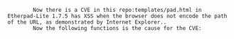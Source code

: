 
            Now there is a CVE in this repo:templates/pad.html in Etherpad-Lite 1.7.5 has XSS when the browser does not encode the path of the URL, as demonstrated by Internet Explorer..
            Now the following functions is the cause for the CVE:
            